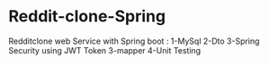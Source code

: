 # Reddit-clone-Spring
Redditclone web Service with  Spring boot :
  1-MySql
  2-Dto
  3-Spring Security using JWT Token
  3-mapper
  4-Unit Testing
